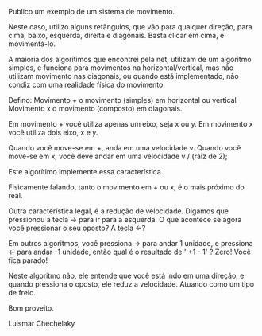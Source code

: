 
Publico um exemplo de um sistema de movimento.

Neste caso, utilizo alguns retângulos, que vão para qualquer direção, para cima, baixo, esquerda, direita e diagonais.
Basta clicar em cima, e movimentá-lo.

A maioria dos algorítimos que encontrei pela net, utilizam de um algoritmo simples, e funciona para movimentos na horizontal/vertical, mas não utilizam movimento nas diagonais, ou quando está implementado, não condiz com uma realidade física do movimento.

Defino:
Movimento + o movimento (simples) em horizontal ou vertical
Movimento x o movimento (composto) em diagonais.

Em movimento + você utiliza apenas um eixo, seja x ou y.
Em movimento x você utiliza dois eixo, x e y.

Quando você move-se em +, anda em uma velocidade v.
Quando você move-se em x, você deve andar em uma velocidade v / (raiz de 2);

Este algorítimo implemente essa característica.

Fisicamente falando, tanto o movimento em + ou x, é o mais próximo do real.

Outra característica legal, é a redução de velocidade.
Digamos que pressionou a tecla -> para ir para a esquerda.
O que acontece se agora você pressionar o seu oposto? A tecla <-?

Em outros algoritmos, você pressiona -> para andar 1 unidade, e pressiona <- para andar -1 unidade, então qual é o resultado de ' +1 - 1' ? Zero! Você fica parado!

Neste algoritmo não, ele entende que você está indo em uma direção, e quando pressiona o oposto, ele reduz a velocidade.
Atuando como um tipo de freio.

Bom proveito.

Luismar Chechelaky
